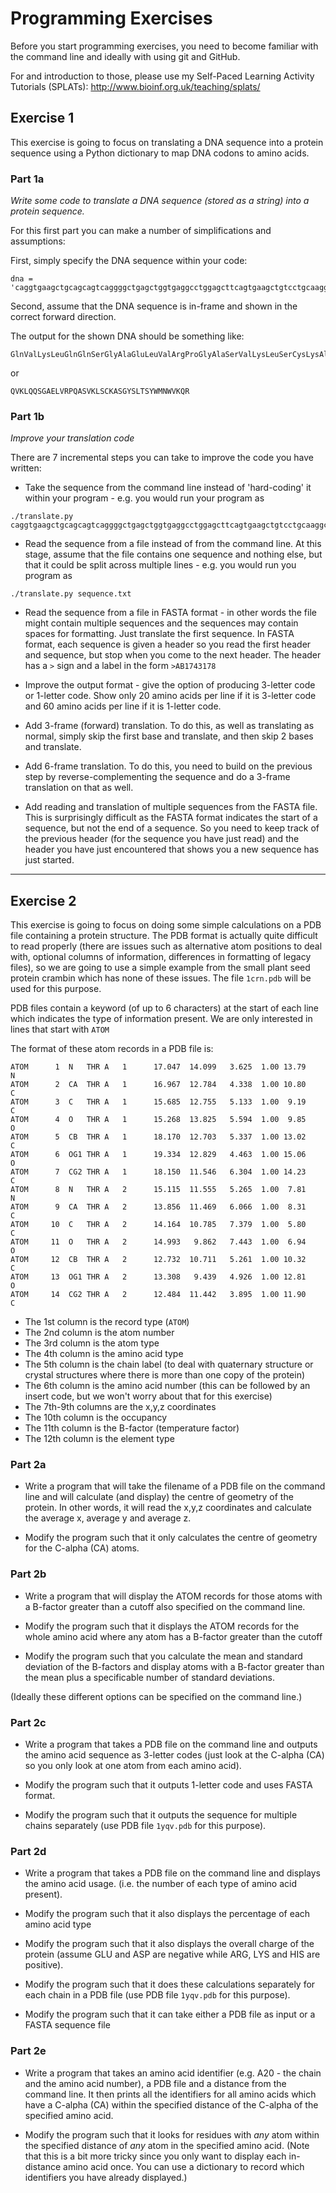 Programming Exercises
=====================

Before you start programming exercises, you need to become familiar
with the command line and ideally with using git and GitHub.

For and introduction to those, please use my Self-Paced Learning
Activity Tutorials (SPLATs): http://www.bioinf.org.uk/teaching/splats/

Exercise 1
----------

This exercise is going to focus on translating a DNA sequence into a
protein sequence using a Python dictionary to map DNA codons to amino
acids. 

### Part 1a

*Write some code to translate a DNA sequence (stored as a string) into
a protein sequence.*

For this first part you can make a number of simplifications and
assumptions:

First, simply specify the DNA sequence within your code:

```
dna = 'caggtgaagctgcagcagtcaggggctgagctggtgaggcctggagcttcagtgaagctgtcctgcaaggcttctggctactccctcaccagctactggatgaactgggtgaagcagagg'
```

Second, assume that the DNA sequence is in-frame and shown in the
correct forward direction.

The output for the shown DNA should be something like:

```
GlnValLysLeuGlnGlnSerGlyAlaGluLeuValArgProGlyAlaSerValLysLeuSerCysLysAlaSerGlyTyrSerLeuThrSerTyrTrpMetAsnTrpValLysGlnArg
```

or

```
QVKLQQSGAELVRPQASVKLSCKASGYSLTSYWMNWVKQR
```

### Part 1b

*Improve your translation code*

There are 7 incremental steps you can take to improve the code you
have written:

- Take the sequence from the command line instead of 'hard-coding' it
  within your program - e.g. you would run your program as

```
./translate.py caggtgaagctgcagcagtcaggggctgagctggtgaggcctggagcttcagtgaagctgtcctgcaaggcttctggctactccctcaccagctactggatgaactgggtgaagcagagg
```

- Read the sequence from a file instead of from the command line. At
  this stage, assume that the file contains one sequence and nothing
  else, but that it could be split across multiple lines -
  e.g. you would run you program as

```
./translate.py sequence.txt
```

- Read the sequence from a file in FASTA format - in other words the
  file might contain multiple sequences and the sequences may contain
  spaces for formatting. Just translate the first sequence. In FASTA
  format, each sequence is given a header so you read the first header
  and sequence, but stop when you come to the next header. The
  header has a `>` sign and a label in the form `>AB1743178`

- Improve the output format - give the option of producing 3-letter
  code or 1-letter code. Show only 20 amino acids per line if it is
  3-letter code and 60 amino acids per line if it is 1-letter code.

- Add 3-frame (forward) translation. To do this, as well as
  translating as normal, simply skip the first base and translate, and
  then skip 2 bases and translate.

- Add 6-frame translation. To do this, you need to build on the
  previous step by reverse-complementing the sequence and do a 3-frame
  translation on that as well.

- Add reading and translation of multiple sequences from the FASTA
  file. This is surprisingly difficult as the FASTA format indicates
  the start of a sequence, but not the end of a sequence. So you need
  to keep track of the previous header (for the sequence you have just
  read) and the header you have just encountered that shows you a new
  sequence has just started.

---------------------------------------------------------------------

Exercise 2
----------

This exercise is going to focus on doing some simple calculations on a
PDB file containing a protein structure. The PDB format is actually
quite difficult to read properly (there are issues such as alternative
atom positions to deal with, optional columns of information,
differences in formatting of legacy files), so we are going to use a
simple example from the small plant seed protein crambin which has
none of these issues. The file `1crn.pdb` will be used for this
purpose.

PDB files contain a keyword (of up to 6 characters) at the start of
each line which indicates the type of information present. We are only
interested in lines that start with `ATOM  `

The format of these atom records in a PDB file is:

```
ATOM      1  N   THR A   1      17.047  14.099   3.625  1.00 13.79           N  
ATOM      2  CA  THR A   1      16.967  12.784   4.338  1.00 10.80           C  
ATOM      3  C   THR A   1      15.685  12.755   5.133  1.00  9.19           C  
ATOM      4  O   THR A   1      15.268  13.825   5.594  1.00  9.85           O  
ATOM      5  CB  THR A   1      18.170  12.703   5.337  1.00 13.02           C  
ATOM      6  OG1 THR A   1      19.334  12.829   4.463  1.00 15.06           O  
ATOM      7  CG2 THR A   1      18.150  11.546   6.304  1.00 14.23           C  
ATOM      8  N   THR A   2      15.115  11.555   5.265  1.00  7.81           N  
ATOM      9  CA  THR A   2      13.856  11.469   6.066  1.00  8.31           C  
ATOM     10  C   THR A   2      14.164  10.785   7.379  1.00  5.80           C  
ATOM     11  O   THR A   2      14.993   9.862   7.443  1.00  6.94           O  
ATOM     12  CB  THR A   2      12.732  10.711   5.261  1.00 10.32           C  
ATOM     13  OG1 THR A   2      13.308   9.439   4.926  1.00 12.81           O  
ATOM     14  CG2 THR A   2      12.484  11.442   3.895  1.00 11.90           C  
```

- The 1st column is the record type (`ATOM`)
- The 2nd column is the atom number
- The 3rd column is the atom type
- The 4th column is the amino acid type
- The 5th column is the chain label (to deal with quaternary
  structure or crystal structures where there is more than one copy of
  the protein)
- The 6th column is the amino acid number (this can be followed by
  an insert code, but we won't worry about that for this exercise)
- The 7th-9th columns are the x,y,z coordinates
- The 10th column is the occupancy
- The 11th column is the B-factor (temperature factor)
- The 12th column is the element type

### Part 2a

- Write a program that will take the filename of a PDB file on the
command line and will calculate (and display) the centre of geometry
of the protein. In other words, it will read the x,y,z coordinates and
calculate the average x, average y and average z.

- Modify the program such that it only calculates the centre of geometry
for the C-alpha (CA) atoms.

### Part 2b

- Write a program that will display the ATOM records for those atoms
  with a B-factor greater than a cutoff also specified on the command
  line.

- Modify the program such that it displays the ATOM records for the
  whole amino acid where any atom has a B-factor greater than the cutoff

- Modify the program such that you calculate the mean and
  standard deviation of the B-factors and display atoms with a
  B-factor greater than the mean plus a specificable number of standard
  deviations.

(Ideally these different options can be specified on the command
line.)

### Part 2c

- Write a program that takes a PDB file on the command line and
  outputs the amino acid sequence as 3-letter codes (just look at the
  C-alpha (CA) so you only look at one atom from each amino acid).

- Modify the program such that it outputs 1-letter code and uses FASTA
  format.

- Modify the program such that it outputs the sequence for multiple
  chains separately (use PDB file `1yqv.pdb` for this purpose).

### Part 2d

- Write a program that takes a PDB file on the command line and
  displays the amino acid usage. (i.e. the number of each type of
  amino acid present).

- Modify the program such that it also displays the percentage of each
  amino acid type

- Modify the program such that it also displays the overall charge of
  the protein (assume GLU and ASP are negative while ARG, LYS and HIS
  are positive).

- Modify the program such that it does these calculations separately
  for each chain in a PDB file (use PDB file `1yqv.pdb` for this
  purpose).

- Modify the program such that it can take either a PDB file as input
  or a FASTA sequence file
  

### Part 2e

- Write a program that takes an amino acid identifier (e.g. A20 - the
  chain and the amino acid number), a PDB file and a distance from the
  command line. It then prints all the identifiers for all amino acids
  which have a C-alpha (CA) within the specified distance of the
  C-alpha of the specified amino acid.

- Modify the program such that it looks for residues with *any* atom
  within the specified distance of *any* atom in the specified amino
  acid. (Note that this is a bit more tricky since you only want to
  display each in-distance amino acid once. You can use a dictionary
  to record which identifiers you have already displayed.)

